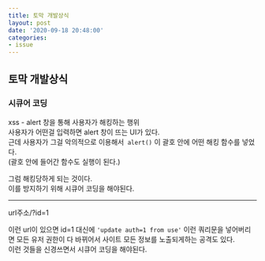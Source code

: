```yaml
---
title: 토막 개발상식
layout: post
date: '2020-09-18 20:48:00'
categories:
- issue
---
```


## 토막 개발상식

### 시큐어 코딩

xss - alert 창을 통해 사용자가 해킹하는 행위  
사용자가 어떤걸 입력하면 alert 창이 뜨는 UI가 있다.  
근데 사용자가 그걸 악의적으로 이용해서` alert()` 이 괄호 안에 어떤 해킹 함수를 넣었다.  
(괄호 안에 들어간 함수도 실행이 된다.)  

그럼 해킹당하게 되는 것이다.  
이를 방지하기 위해 시큐어 코딩을 해야된다.

---

url주소/?id=1

이런 url이 있으면 id=1 대신에 `'update auth=1 from use'` 이런 쿼리문을 넣어버리면 모든 유저 권한이 다 바뀌어서 사이트 모든 정보를 노출되게하는 공격도 있다.  
이런 것들을 신경쓰면서 시큐어 코딩을 해야된다.